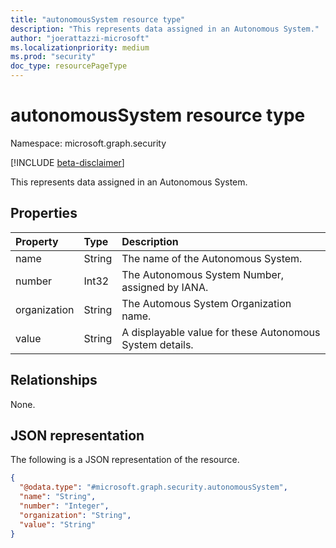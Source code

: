 ```yaml
---
title: "autonomousSystem resource type"
description: "This represents data assigned in an Autonomous System."
author: "joerattazzi-microsoft"
ms.localizationpriority: medium
ms.prod: "security"
doc_type: resourcePageType
---
```


# autonomousSystem resource type

Namespace: microsoft.graph.security

[!INCLUDE [beta-disclaimer](../../includes/beta-disclaimer.md)]

This represents data assigned in an Autonomous System.

## Properties
|Property|Type|Description|
|:---|:---|:---|
|name|String|The name of the Autonomous System.|
|number|Int32|The Autonomous System Number, assigned by IANA.|
|organization|String|The Automous System Organization name.   |
|value|String|A displayable value for these Autonomous System details.|

## Relationships
None.

## JSON representation
The following is a JSON representation of the resource.
<!-- {
  "blockType": "resource",
  "@odata.type": "microsoft.graph.security.autonomousSystem"
}
-->
``` json
{
  "@odata.type": "#microsoft.graph.security.autonomousSystem",
  "name": "String",
  "number": "Integer",
  "organization": "String",
  "value": "String"
}
```

